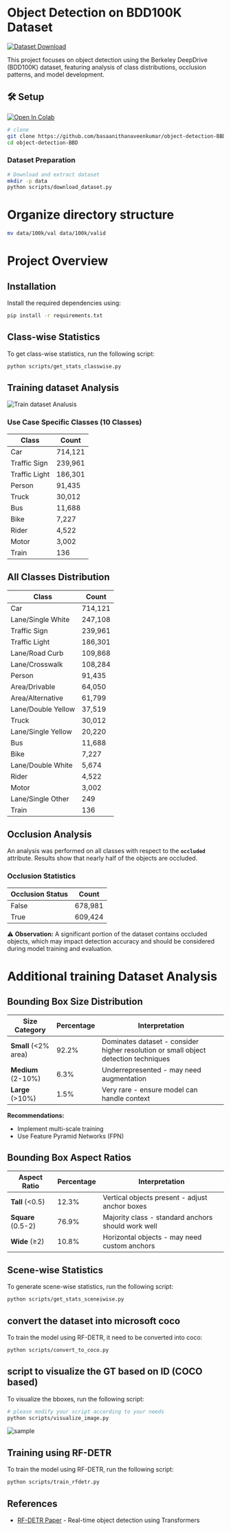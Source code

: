 # Object Detection on BDD100K Dataset

[![Dataset Download](https://img.shields.io/badge/Download-BDD100K_Dataset-blue)](http://bdd-data.berkeley.edu/download.html)

This project focuses on object detection using the Berkeley DeepDrive (BDD100K) dataset, featuring analysis of class distributions, occlusion patterns, and model development.

## 🛠️ Setup
[![Open In Colab](https://colab.research.google.com/assets/colab-badge.svg)](https://colab.research.google.com/drive/1Q0-3MbEBTthbimI9UnCrwq5dI0m17Otf?usp=sharing)

```bash
# clone 
git clone https://github.com/basaanithanaveenkumar/object-detection-BBD.git
cd object-detection-BBD
```


### Dataset Preparation
```bash
# Download and extract dataset
mkdir -p data
python scripts/download_dataset.py
```

# Organize directory structure
```bash
mv data/100k/val data/100k/valid
```
# Project Overview

## Installation

Install the required dependencies using:

```bash
pip install -r requirements.txt
```


## Class-wise Statistics

To get class-wise statistics, run the following script:

```bash
python scripts/get_stats_classwise.py
```









## Training dataset  Analysis
![Train dataset Analusis](images/Screenshot%202025-04-12%20at%208.04.38%20PM.png)


### Use Case Specific Classes (10 Classes)

| Class         | Count    |
|---------------|----------|
| Car           | 714,121  |
| Traffic Sign  | 239,961  |
| Traffic Light | 186,301  |
| Person        | 91,435   |
| Truck         | 30,012   |
| Bus           | 11,688   |
| Bike          | 7,227    |
| Rider         | 4,522    |
| Motor         | 3,002    |
| Train         | 136      |


## All Classes Distribution

| Class                   | Count    |
|-------------------------|----------|
| Car                     | 714,121  |
| Lane/Single White       | 247,108  |
| Traffic Sign            | 239,961  |
| Traffic Light           | 186,301  |
| Lane/Road Curb          | 109,868  |
| Lane/Crosswalk          | 108,284  |
| Person                  | 91,435   |
| Area/Drivable           | 64,050   |
| Area/Alternative        | 61,799   |
| Lane/Double Yellow      | 37,519   |
| Truck                   | 30,012   |
| Lane/Single Yellow      | 20,220   |
| Bus                     | 11,688   |
| Bike                    | 7,227    |
| Lane/Double White       | 5,674    |
| Rider                   | 4,522    |
| Motor                   | 3,002    |
| Lane/Single Other       | 249      |
| Train                   | 136

## Occlusion Analysis

An analysis was performed on all classes with respect to the **`occluded`** attribute. Results show that nearly half of the objects are occluded.

### Occlusion Statistics

| Occlusion Status | Count    |
|------------------|----------|
| False            | 678,981  |
| True             | 609,424  |

⚠️ **Observation:** A significant portion of the dataset contains occluded objects, which may impact detection accuracy and should be considered during model training and evaluation.



# Additional training Dataset Analysis

## Bounding Box Size Distribution

| Size Category       | Percentage | Interpretation                                                                 |
|---------------------|------------|-------------------------------------------------------------------------------|
| **Small** (<2% area) | 92.2%      | Dominates dataset - consider higher resolution or small object detection techniques |
| **Medium** (2-10%)  | 6.3%       | Underrepresented - may need augmentation                                      |
| **Large** (>10%)    | 1.5%       | Very rare - ensure model can handle context                                   |

**Recommendations:**
- Implement multi-scale training
- Use Feature Pyramid Networks (FPN)

## Bounding Box Aspect Ratios

| Aspect Ratio        | Percentage | Interpretation                                                                 |
|---------------------|------------|-------------------------------------------------------------------------------|
| **Tall** (<0.5)     | 12.3%      | Vertical objects present - adjust anchor boxes                                |
| **Square** (0.5-2)  | 76.9%      | Majority class - standard anchors should work well                            |
| **Wide** (≥2)       | 10.8%      | Horizontal objects - may need custom anchors                                 |




## Scene-wise Statistics

To generate scene-wise statistics, run the following script:

```bash
python scripts/get_stats_sceneiwise.py
```


## convert the dataset into microsoft coco

To train the model using RF-DETR, it need to be converted into coco:

```bash
python scripts/convert_to_coco.py
```

## script to visualize the GT  based on ID (COCO based)

To visualize the bboxes, run the following script:

```bash
# please modify your script according to your needs
python scripts/visualize_image.py 
```

![sample](<images/Screenshot 2025-04-18 at 8.46.28 PM.png>)


## Training using RF-DETR

To train the model using RF-DETR, run the following script:

```bash
python scripts/train_rfdetr.py
```

## References
- [RF-DETR Paper](https://arxiv.org/abs/2304.08069) - Real-time object detection using Transformers
